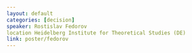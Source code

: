 ```yaml
---
layout: default
categories: [decision]
speaker: Rostislav Fedorov
location Heidelberg Institute for Theoretical Studies (DE)
link: poster/fedorov
---
```

